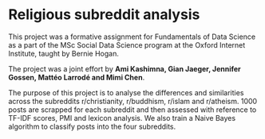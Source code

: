 # Religious subreddit analysis

This project was a formative assignment for Fundamentals of Data Science as a part of the MSc Social Data Science program at the Oxford Internet Institute, taught by Bernie Hogan.

The project was a joint effort by **Ami Kashimna, Gian Jaeger, Jennifer Gossen, Mattéo Larrodé and Mimi Chen**.

The purpose of this project is to analyse the differences and similarities across the subreddits r/christianity, r/buddhism, r/islam and r/atheism. 1000 posts are scrapped for each subreddit and then assessed with reference to TF-IDF scores, PMI and lexicon analysis. We also train a Naive Bayes algorithm to classify posts into the four subreddits.
